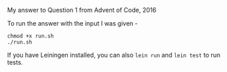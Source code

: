 My answer to Question 1 from Advent of Code, 2016

To run the answer with the input I was given -
```
chmod +x run.sh
./run.sh
```

If you have Leiningen installed, you can also `lein run` and `lein test` to run tests.